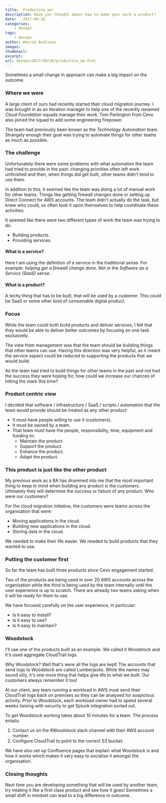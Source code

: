 ```yaml
---
title:  Productise me!
description: Have you thought about how to make your work a product?
date:   2017-09-26
categories:
    - devops
tags:
    - devops
author: Henrik Axelsson
images:
thumbnail:
excerpt:
url: devops/2017/09/26/productise_me.html
---
```


Sometimes a small change in approach can make a big impact on the outcome.


### Where we were
A large client of ours had recently started their cloud migration journey. I was brought in as an iteration manager to help one of the recently renamed *Cloud Foundation* squads manage their work. Tom Partington from Cevo also joined the squad to add some engineering firepower.

The team had previously been known as the *Technology Automation* team. Strangely enough their goal was trying to automate things for other teams as much as possible.

### The challenge
Unfortunately there were some problems with what automation the team had tried to provide in the past: changing priorities often left work unfinished and then, when things did get built, other teams didn't tend to use them.

In addition to this, it seemed like the team was doing a lot of manual work for other teams. Things like getting firewall changes done or setting up Direct Connect for AWS accounts. The team didn't actually do the task, but knew who could, so often took it upon themselves to help coordinate these activities.

It seemed like there were two different types of work the team was trying to do.

* Building products.
* Providing services.

#### What is a service?
Here I am using the definition of a service in the traditional sense. For example: *helping get a firewall change done*. Not in the *Software as a Service (SaaS)* sense.


#### What is a product?
A techy thing that has to be built, that will be used by a customer. This could be SaaS or some other kind of consumable digital product.

### Focus
While the team could both build products and deliver services, I felt that they would be able to deliver better outcomes by focusing on one task exclusively.

The view from management was that the team should be building things that other teams can use. Having this direction was very helpful, as it meant the service aspect could be reduced to supporting the products that we would build.

As the team had tried to build things for other teams in the past and not had the success they were hoping for, how could we increase our chances of hitting the mark this time?

### Product centric view
I decided that software / infrastructure / SaaS / scripts / automation that the team would provide should be treated as any other product:

* It must have people willing to use it (customers).
* It must be owned by a team.
* That team must have the people, responsibility, time, equipment and funding to:
  * Maintain the product.
  * Support the product.
  * Enhance the product.
  * Adapt the product.

### This product is just like the other product
My previous work as a BA has drummed into me that the most important thing to keep in mind when building any product is the customers. Ultimately they will determine the success or failure of any product. Who were our customers?

For the cloud migration initiative, the customers were teams across the organisation that were:
* Moving applications in the cloud.
* Building new applications in the cloud.
* Storing data in the cloud.

We needed to make their life easier. We needed to build products that they wanted to use.

### Putting the customer first
So far the team has built three products since Cevo engagement started.

Two of the products are being used in over 20 AWS accounts across the organisation while the third is being used by the team internally until the user experience is up to scratch. There are already two teams asking when it will be ready for them to use.

We have focused carefully on the user experience, in particular:
* Is it easy to install?
* Is it easy to use?
* Is it easy to maintain?

### Woodstock

I'll use one of the products built as an example. We called it Woodstock and it's used aggregate CloudTrail logs.

Why Woodstock? Well that's were all the logs are kept! The accounts that send logs to Woodstock are called Lumberjacks. While the names may sound silly, it's one more thing that helps give life to what we built. Our customers always remember it too!

At our client, any team running a workload in AWS must send their CloudTrail logs back on premises so they can be analysed for suspicious activity. Prior to Woodstock, each workload owner had to spend several weeks liaising with security to get Splunk integration sorted out.

To get Woodstock working takes about 10 minutes for a team. The process entails:
1. Contact us on the #Woodstock slack channel with their AWS account number.
2. Configure CloudTrail to point to the correct S3 bucket.

We have also set up Confluence pages that explain what Woodstock is and how it works which makes it very easy to socialise it amongst the organisation.

### Closing thoughts
Next time you are developing something that will be used by another team, try treating it like a first class product and see how it goes! Sometimes a small shift in mindset can lead to a big difference in outcome.
